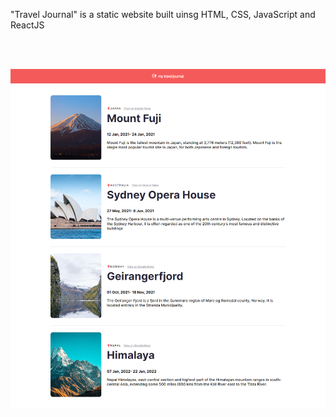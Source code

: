 "Travel Journal" is a static website built uinsg HTML, CSS, JavaScript and ReactJS

<br />
<br />

![alt text](https://github.com/nepali-rakshya/travel-journal/blob/master/public/images/screenshot.png)
